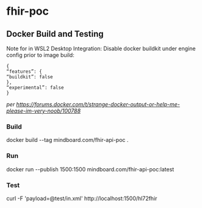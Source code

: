 # fhir-poc
 

## Docker Build and Testing

Note for in WSL2 Desktop Integration: Disable docker buildkit  under engine config prior to image build:

```
{
“features”: {
“buildkit”: false
},
“experimental”: false
}
```
*per https://forums.docker.com/t/strange-docker-output-or-help-me-please-im-very-noob/100788*

### Build

docker build --tag mindboard.com/fhir-api-poc .

### Run

docker run --publish 1500:1500 mindboard.com/fhir-api-poc:latest

### Test

curl -F 'payload=@test/in.xml' http://localhost:1500/hl72fhir


